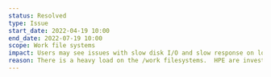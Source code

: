 ```yaml
---
status: Resolved
type: Issue
start_date: 2022-04-19 10:00
end_date: 2022-07-19 10:00
scope: Work file systems
impact: Users may see issues with slow disk I/O and slow response on login nodes.  
reason: There is a heavy load on the /work filesystems.  HPE are investigating the cause and we will update as we get more information.
---
```



